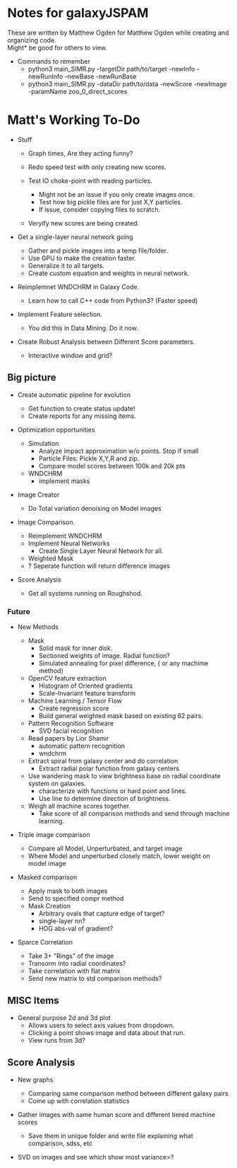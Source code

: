# Notes for galaxyJSPAM
These are written by Matthew Ogden for Matthew Ogden while creating and organizing code.  
Might* be good for others to view.


    
- Commands to remember
    - python3 main_SIMR.py -targetDir path/to/target -newInfo -newRunInfo -newBase -newRunBase 
    - python3 main_SIMR.py -dataDir path/to/data -newScore -newImage -paramName zoo_0_direct_scores

# Matt's Working To-Do

- Stuff
    - Graph times, Are they acting funny? 
    
        
    - Redo speed test with only creating new scores. 
    - Test IO choke-point with reading particles.
        - Might not be an issue if you only create images once. 
        - Test how big pickle files are for just X,Y particles.
        - If issue, consider copying files to scratch.
    - Veryify new scores are being created.
        
- Get a single-layer neural network going
    - Gather and pickle images into a temp file/folder.
    - Use GPU to make the creation faster.
    - Generalize it to all targets.
    - Create custom equation and weights in neural network. 

- Reimplemnet WNDCHRM in Galaxy Code.
    - Learn how to call C++ code from Python3? (Faster speed)

- Implement Feature selection.
    - You did this in Data Mining.  Do it now. 

- Create Robust Analysis between Different Score parameters. 
    - Interactive window and grid? 

## Big picture
- Create automatic pipeline for evolution
    - Get function to create status update!
    - Create reports for any missing items. 
    
- Optimization opportunities
    - Simulation 
        - Analyze impact approximation w/o points. Stop if small
        - Particle Files: Pickle X,Y,R and zip.  
        - Compare model scores between 100k and 20k pts
    - WNDCHRM 
        - implement masks

- Image Creator
    - Do Total variation denoising on Model images

- Image Comparison.
    - Reimplement WNDCHRM
    - Implement Neural Networks
        - Create Single Layer Neural Network for all.
    - Weighted Mask
    - ? Seperate function will return difference images

- Score Analysis
    - Get all systems running on Roughshod.

### Future
- New Methods
    - Mask
      - Solid mask for inner disk.
      - Sectioned weights of image. Radial function?
      - Simulated annealing for pixel difference, ( or any machime method) 
    - OpenCV feature extraction
      - Histogram of Oriented gradients
      - Scale-Invariant feature transform
    - Machine Learning / Tensor Flow
      - Create regression score
      - Build general weighted mask based on existing 62 pairs.
    - Pattern Recognition Software
      - SVD facial recognition
    - Read papers by Lior Shamir
      - automatic pattern recognition
      - wndchrm 
    - Extract spiral from galaxy center and do correlation
      - Extract radial polar function from galaxy centers
    - Use wandering mask to view brightness base on radial coordinate system on galaxies. 
      - characterize with functions or hard point and lines. 
      - Use line to determine direction of brightness.
    - Weigh all machine scores together. 
      - Take score of all comparison methods and send through machine learning.

- Triple image comparison
	- Compare all Model, Unperturbated, and target image
	- Where Model and unperturbed closely match, lower weight on model image

- Masked comparison
    - Apply mask to both images 
    - Send to specified compr method 
    - Mask Creation 
        - Arbitrary ovals that capture edge of target? 
        - single-layer nn? 
        - HOG abs-val of gradient? 
  
- Sparce Correlation 
    - Take 3+ "Rings" of the image 
    - Transorm into radial coordinates? 
    - Take correlation with flat matrix 
    - Send new matrix to std comparison methods? 


## MISC Items
- General purpose 2d and 3d plot
  - Allows users to select axis values from dropdown. 
  - Clicking a point shows image and data about that run.
  - View runs from 3d? 

## Score Analysis
- New graphs
  - Comparing same comparison method between different galaxy pairs
  - Come up with correlation statistics

- Gather images with same human score and different tiered machine scores
  - Save them in unique folder and write file explaining what comparison, sdss, etc

- SVD on images and see which show most variance>? 

